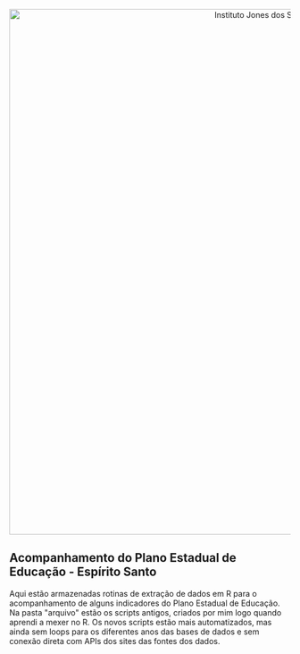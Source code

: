<p align="center">
  <a href="http://www.ijsn.es.gov.br/">
    <img src="../Logo_IJSN-Brasao-SEP_Horizontal-color.png" width="940" alt="Instituto Jones dos Santos Neves">
  </a>
</p>

## Acompanhamento do Plano Estadual de Educação - Espírito Santo

Aqui estão armazenadas rotinas de extração de dados em R para o acompanhamento de alguns indicadores do Plano Estadual de Educação.
Na pasta "arquivo" estão os scripts antigos, criados por mim logo quando aprendi a mexer no R.
Os novos scripts estão mais automatizados, mas ainda sem loops para os diferentes anos das bases de dados e sem conexão direta com APIs dos sites das fontes dos dados.

